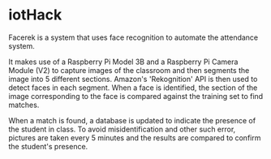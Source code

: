 # iotHack

Facerek is a system that uses face recognition to automate the attendance system.

It makes use of a Raspberry Pi Model 3B and a Raspberry Pi Camera Module (V2) to capture
images of the classroom and then segments the image into 5 different sections.
Amazon's 'Rekognition' API is then used to detect faces in each segment. When a face is identified,
the section of the image corresponding to the face is compared against the training set to find matches.

When a match is found, a database is updated to indicate the presence of the student in class.
To avoid misidentification and other such error, pictures are taken every 5 minutes and the results are
compared to confirm the student's presence.




